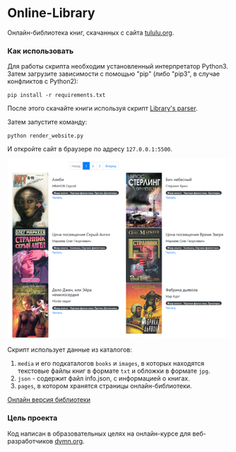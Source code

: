 # Online-Library
Онлайн-библиотека книг, скачанных с сайта [tululu.org](http://tululu.org/).

### Как использовать
Для работы скрипта необходим установленный интерпретатор Python3. Затем загрузите зависимости с помощью "pip" (либо "pip3", в случае конфликтов с Python2):  

    pip install -r requirements.txt

После этого скачайте книги используя скрипт [Library's parser](https://github.com/Nais-Alkator/Library-s-parser).

Затем запустите команду:

    python render_website.py

И откройте сайт в браузере по адресу `127.0.0.1:5500`.

![Иллюстрация к проекту](https://raw.githubusercontent.com/Nais-Alkator/Online-library/main/screenshots/online-library.png)

Скрипт использует данные из каталогов:
1) `media` и его подкаталогов `books` и `images`, в которых находятся текстовые файлы книг в формате `txt` и обложки в формате `jpg`.
2) `json` - содержит файл info.json, с информацией о книгах.
3) `pages`, в котором хранятся страницы онлайн-библиотеки.

[Онлайн версия библиотеки](https://nais-alkator.github.io/Online-library/)

### Цель проекта
Код написан в образовательных целях на онлайн-курсе для веб-разработчиков [dvmn.org](https://dvmn.org).
